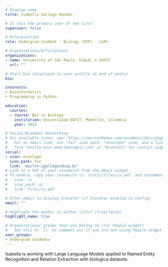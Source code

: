 ```yaml
---
# Display name
title: Isabella Gallego Rendón

# Is this the primary user of the site?
superuser: false

# Role/position
role: Undergrad student - Biology (USP) - LLMs

# Organizations/Affiliations
organizations:
- name: University of Sâo Paulo, ESALQ, e EAFIT
  url: ""

# Short bio (displayed in user profile at end of posts)
bio: 

interests:
- Bioinformatics 
- Programming in Python

education:
  courses:
  - course: BSc in Biology
    institution: Universidad EAFIT, Medellín, Colombia
    year: 2023

# Social/Academic Networking
# For available icons, see: https://sourcethemes.com/academic/docs/page-builder/#icons
#   For an email link, use "fas" icon pack, "envelope" icon, and a link in the
#   form "mailto:your-email@example.com" or "#contact" for contact widget.
social:
- icon: envelope
  icon_pack: fas
  link: 'mailto:igallegor@usp.br'
# Link to a PDF of your resume/CV from the About widget.
# To enable, copy your resume/CV to `static/files/cv.pdf` and uncomment the lines below.
# - icon: cv
#   icon_pack: ai
#   link: files/cv.pdf

# Enter email to display Gravatar (if Gravatar enabled in Config)
email: ""

# Highlight the author in author lists? (true/false)
highlight_name: true

# Organizational groups that you belong to (for People widget)
#   Set this to `[]` or comment out if you are not using People widget.
user_groups:
- Undergrad Students
---
```


Isabella is working with Large Language Models applied to Named Entity Recognition and Relation Extraction with biologica datasets.
